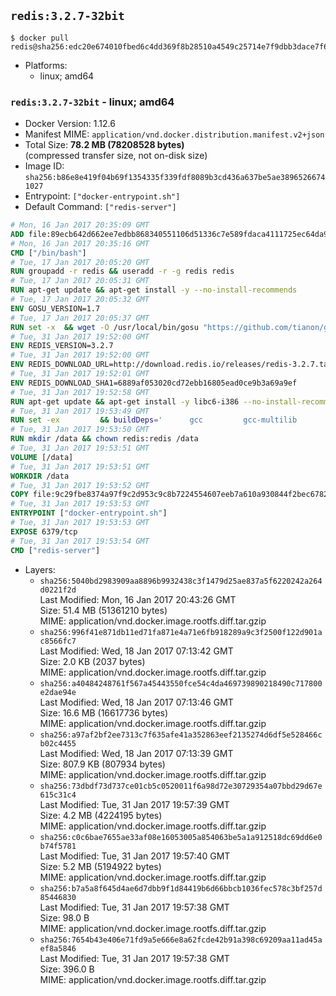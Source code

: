 ## `redis:3.2.7-32bit`

```console
$ docker pull redis@sha256:edc20e674010fbed6c4dd369f8b28510a4549c25714e7f9dbb3dace7f643ae9e
```

-	Platforms:
	-	linux; amd64

### `redis:3.2.7-32bit` - linux; amd64

-	Docker Version: 1.12.6
-	Manifest MIME: `application/vnd.docker.distribution.manifest.v2+json`
-	Total Size: **78.2 MB (78208528 bytes)**  
	(compressed transfer size, not on-disk size)
-	Image ID: `sha256:b86e8e419f04b69f1354335f339fdf8089b3cd436a637be5ae38965266741027`
-	Entrypoint: `["docker-entrypoint.sh"]`
-	Default Command: `["redis-server"]`

```dockerfile
# Mon, 16 Jan 2017 20:35:09 GMT
ADD file:89ecb642d662ee7edbb868340551106d51336c7e589fdaca4111725ec64da957 in / 
# Mon, 16 Jan 2017 20:35:16 GMT
CMD ["/bin/bash"]
# Tue, 17 Jan 2017 20:05:20 GMT
RUN groupadd -r redis && useradd -r -g redis redis
# Tue, 17 Jan 2017 20:05:31 GMT
RUN apt-get update && apt-get install -y --no-install-recommends 		ca-certificates 		wget 	&& rm -rf /var/lib/apt/lists/*
# Tue, 17 Jan 2017 20:05:32 GMT
ENV GOSU_VERSION=1.7
# Tue, 17 Jan 2017 20:05:37 GMT
RUN set -x 	&& wget -O /usr/local/bin/gosu "https://github.com/tianon/gosu/releases/download/$GOSU_VERSION/gosu-$(dpkg --print-architecture)" 	&& wget -O /usr/local/bin/gosu.asc "https://github.com/tianon/gosu/releases/download/$GOSU_VERSION/gosu-$(dpkg --print-architecture).asc" 	&& export GNUPGHOME="$(mktemp -d)" 	&& gpg --keyserver ha.pool.sks-keyservers.net --recv-keys B42F6819007F00F88E364FD4036A9C25BF357DD4 	&& gpg --batch --verify /usr/local/bin/gosu.asc /usr/local/bin/gosu 	&& rm -r "$GNUPGHOME" /usr/local/bin/gosu.asc 	&& chmod +x /usr/local/bin/gosu 	&& gosu nobody true
# Tue, 31 Jan 2017 19:52:00 GMT
ENV REDIS_VERSION=3.2.7
# Tue, 31 Jan 2017 19:52:00 GMT
ENV REDIS_DOWNLOAD_URL=http://download.redis.io/releases/redis-3.2.7.tar.gz
# Tue, 31 Jan 2017 19:52:01 GMT
ENV REDIS_DOWNLOAD_SHA1=6889af053020cd72ebb16805ead0ce9b3a69a9ef
# Tue, 31 Jan 2017 19:52:58 GMT
RUN apt-get update && apt-get install -y libc6-i386 --no-install-recommends && rm -rf /var/lib/apt/lists/*
# Tue, 31 Jan 2017 19:53:49 GMT
RUN set -ex 		&& buildDeps=' 		gcc 		gcc-multilib 		libc6-dev-i386 		make 	' 	&& apt-get update 	&& apt-get install -y $buildDeps --no-install-recommends 	&& rm -rf /var/lib/apt/lists/* 		&& wget -O redis.tar.gz "$REDIS_DOWNLOAD_URL" 	&& echo "$REDIS_DOWNLOAD_SHA1 *redis.tar.gz" | sha1sum -c - 	&& mkdir -p /usr/src/redis 	&& tar -xzf redis.tar.gz -C /usr/src/redis --strip-components=1 	&& rm redis.tar.gz 		&& grep -q '^#define CONFIG_DEFAULT_PROTECTED_MODE 1$' /usr/src/redis/src/server.h 	&& sed -ri 's!^(#define CONFIG_DEFAULT_PROTECTED_MODE) 1$!\1 0!' /usr/src/redis/src/server.h 	&& grep -q '^#define CONFIG_DEFAULT_PROTECTED_MODE 0$' /usr/src/redis/src/server.h 		&& make -C /usr/src/redis 32bit 	&& make -C /usr/src/redis install 		&& rm -r /usr/src/redis 		&& apt-get purge -y --auto-remove $buildDeps
# Tue, 31 Jan 2017 19:53:50 GMT
RUN mkdir /data && chown redis:redis /data
# Tue, 31 Jan 2017 19:53:51 GMT
VOLUME [/data]
# Tue, 31 Jan 2017 19:53:51 GMT
WORKDIR /data
# Tue, 31 Jan 2017 19:53:52 GMT
COPY file:9c29fbe8374a97f9c2d953c9c8b7224554607eeb7a610a930844f2bec678265c in /usr/local/bin/ 
# Tue, 31 Jan 2017 19:53:53 GMT
ENTRYPOINT ["docker-entrypoint.sh"]
# Tue, 31 Jan 2017 19:53:53 GMT
EXPOSE 6379/tcp
# Tue, 31 Jan 2017 19:53:54 GMT
CMD ["redis-server"]
```

-	Layers:
	-	`sha256:5040bd2983909aa8896b9932438c3f1479d25ae837a5f6220242a264d0221f2d`  
		Last Modified: Mon, 16 Jan 2017 20:43:26 GMT  
		Size: 51.4 MB (51361210 bytes)  
		MIME: application/vnd.docker.image.rootfs.diff.tar.gzip
	-	`sha256:996f41e871db11ed71fa871e4a71e6fb918289a9c3f2500f122d901ac8566fc7`  
		Last Modified: Wed, 18 Jan 2017 07:13:42 GMT  
		Size: 2.0 KB (2037 bytes)  
		MIME: application/vnd.docker.image.rootfs.diff.tar.gzip
	-	`sha256:a40484248761f567a45443550fce54c4da469739890218490c717800e2dae94e`  
		Last Modified: Wed, 18 Jan 2017 07:13:46 GMT  
		Size: 16.6 MB (16617736 bytes)  
		MIME: application/vnd.docker.image.rootfs.diff.tar.gzip
	-	`sha256:a97af2bf2ee7313c7f635afe41a352863eef2135274d6df5e528466cb02c4455`  
		Last Modified: Wed, 18 Jan 2017 07:13:39 GMT  
		Size: 807.9 KB (807934 bytes)  
		MIME: application/vnd.docker.image.rootfs.diff.tar.gzip
	-	`sha256:73dbdf73d737ce01cb5c0520011f6a98d72e30729354a07bbd29d67e615c31c4`  
		Last Modified: Tue, 31 Jan 2017 19:57:39 GMT  
		Size: 4.2 MB (4224195 bytes)  
		MIME: application/vnd.docker.image.rootfs.diff.tar.gzip
	-	`sha256:c0c6bae7655ae33af08e16053005a854063be5a1a912518dc69dd6e0b74f5781`  
		Last Modified: Tue, 31 Jan 2017 19:57:40 GMT  
		Size: 5.2 MB (5194922 bytes)  
		MIME: application/vnd.docker.image.rootfs.diff.tar.gzip
	-	`sha256:b7a5a8f645d4ae6d7dbb9f1d84419b6d66bbcb1036fec578c3bf257d85446830`  
		Last Modified: Tue, 31 Jan 2017 19:57:38 GMT  
		Size: 98.0 B  
		MIME: application/vnd.docker.image.rootfs.diff.tar.gzip
	-	`sha256:7654b43e406e71fd9a5e666e8a62fcde42b91a398c69209aa11ad45aef8a5846`  
		Last Modified: Tue, 31 Jan 2017 19:57:38 GMT  
		Size: 396.0 B  
		MIME: application/vnd.docker.image.rootfs.diff.tar.gzip
